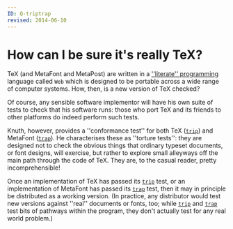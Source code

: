 ```yaml
---
ID: Q-triptrap
revised: 2014-06-10
---
```

# How can I be sure it's really TeX?

TeX (and MetaFont and MetaPost) are written in a
  [''literate'' programming](FAQ-lit.md) language called `Web`
which is designed to be portable across a wide range of computer
systems.  How, then, is a new version of TeX checked?

Of course, any sensible software implementor will have his own suite
of tests to check that his software runs: those who port TeX and
its friends to other platforms do indeed perform such tests.

Knuth, however, provides a ''conformance test'' for both TeX
([`trip`](https://ctan.org/pkg/trip)) and MetaFont ([`trap`](https://ctan.org/pkg/trap)).
He characterises these as ''torture tests'': they are designed not to
check the obvious things that ordinary typeset documents, or font
designs, will exercise, but rather to explore small alleyways off the
main path through the code of TeX.  They are, to the casual reader,
pretty incomprehensible!

Once an implementation of TeX has passed its [`trip`](https://ctan.org/pkg/trip) test, or
an implementation of MetaFont has passed its [`trap`](https://ctan.org/pkg/trap) test, then it
may in principle be distributed as a working version.  (In practice,
any distributor would test new versions against ''real'' documents or
fonts, too; while [`trip`](https://ctan.org/pkg/trip) and [`trap`](https://ctan.org/pkg/trap) test bits of
pathways within the program, they don't actually test for any real
world problem.)

